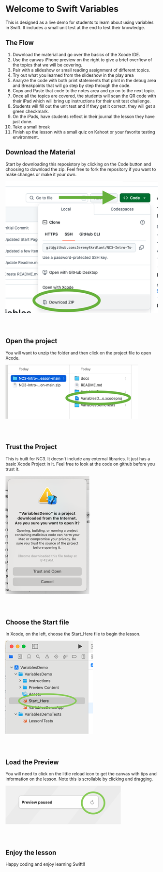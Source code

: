 # Welcome to Swift Variables
This is designed as a live demo for students to learn about using variables in Swift.  It includes a small unit test at the end to test their knowledge.  

## The Flow 
1. Download the material and go over the basics of the Xcode IDE.
2. Use the canvas iPhone preview on the right to give a brief overfiew of the topics that we will be covering.
3. Pair with a slideshow or small reading assignment of different topics.
4. Try out what you learned from the slideshow in the play area
5. Analyze the code with both print statements that print in the debug area and Breakpoints that will go step by step through the code.
6. Copy and Paste that code to the notes area and go on to the next topic.
7. Once all the topics are covered, the students will scan the QR code with their iPad which will bring up instructions for their unit test challenge.
8. Students will fill out the unit test and if they get it correct, they will get a green checkmark.
9. On the iPads, have students reflect in their journal the lesson they have just done. 
10. Take a small break
11. Finish up the lesson with a small quiz on Kahoot or your favorite testing environment. 

## Download the Material
Start by downloading this reposistory by clicking on the Code button and choosing to download the zip.  Feel free to fork the repository if you want to make changes or make it your own. 

![Click Code and then Zip](docs/DownloadZip.png)

<br><br>

## Open the project
You will want to unzip the folder and then click on the project file to open Xcode. 

![Click on the project file to begin](docs/OpenProjectFile.png)

<br><br>

## Trust the Project
This is built for NC3.  It doesn't include any external libraries. It just has a basic Xcode Project in it.  Feel free to look at the code on github before you trust it. 

![Trust to use](docs/Trust.png)

<br><br>

## Choose the Start file 
In Xcode, on the left, choose the Start_Here file to begin the lesson. 

![Choose the start here file](docs/StartHere.png)

<br><br>

## Load the Preview 
You will need to click on the little reload icon to get the canvas with tips and information on the lesson.  Note this is scrollable by clicking and dragging. 

![Load Preview](docs/PreviewPaused.png)

<br><br>

## Enjoy the lesson 
Happy coding and enjoy learning Swift!! 
